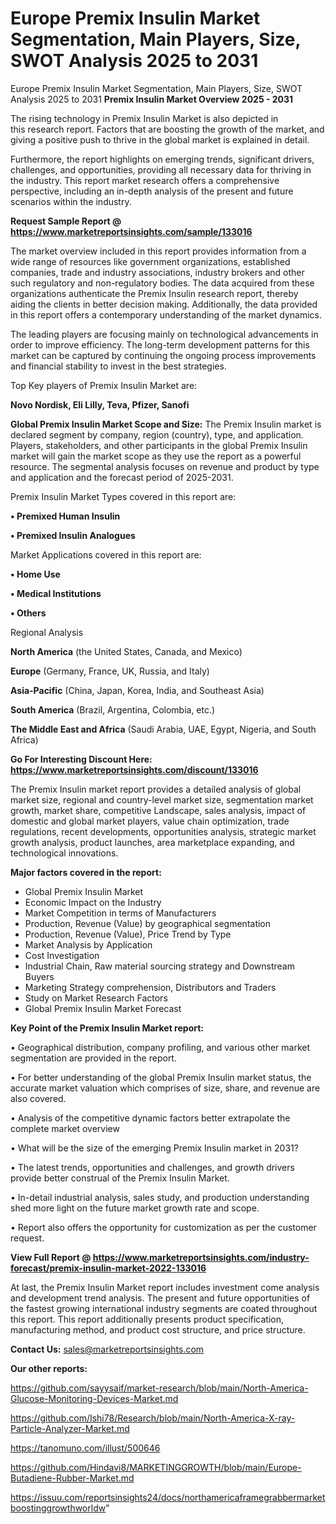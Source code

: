 # Europe Premix Insulin Market Segmentation, Main Players, Size, SWOT Analysis 2025 to 2031
Europe Premix Insulin Market Segmentation, Main Players, Size, SWOT Analysis 2025 to 2031
<Strong> Premix Insulin Market Overview 2025 - 2031</strong>

The rising technology in Premix Insulin Market is also depicted in this research report. Factors that are boosting the growth of the market, and giving a positive push to thrive in the global market is explained in detail.

Furthermore, the report highlights on emerging trends, significant drivers, challenges, and opportunities, providing all necessary data for thriving in the industry. This report market research offers a comprehensive perspective, including an in-depth analysis of the present and future scenarios within the industry.

<strong>Request Sample Report @ <a href=https://www.marketreportsinsights.com/sample/133016>https://www.marketreportsinsights.com/sample/133016</a></strong>

The market overview included in this report provides information from a wide range of resources like government organizations, established companies, trade and industry associations, industry brokers and other such regulatory and non-regulatory bodies. The data acquired from these organizations authenticate the Premix Insulin research report, thereby aiding the clients in better decision making. Additionally, the data provided in this report offers a contemporary understanding of the market dynamics.

The leading players are focusing mainly on technological advancements in order to improve efficiency. The long-term development patterns for this market can be captured by continuing the ongoing process improvements and financial stability to invest in the best strategies.

Top Key players of Premix Insulin Market are:

<strong>Novo Nordisk, Eli Lilly, Teva, Pfizer, Sanofi</strong>

<strong><b>Global Premix Insulin Market Scope and Size:</b></strong>
The Premix Insulin market is declared segment by company, region (country), type, and application. Players, stakeholders, and other participants in the global Premix Insulin market will gain the market scope as they use the report as a powerful resource. The segmental analysis focuses on revenue and product by type and application and the forecast period of 2025-2031.

Premix Insulin Market Types covered in this report are:

<strong>• Premixed Human Insulin

• Premixed Insulin Analogues</strong>

Market Applications covered in this report are:

<strong>• Home Use

• Medical Institutions

• Others</strong> 

Regional Analysis

<strong>North America</strong> (the United States, Canada, and Mexico)

<strong>Europe</strong> (Germany, France, UK, Russia, and Italy)

<strong>Asia-Pacific</strong> (China, Japan, Korea, India, and Southeast Asia)

<strong>South America</strong> (Brazil, Argentina, Colombia, etc.)

<strong>The Middle East and Africa</strong> (Saudi Arabia, UAE, Egypt, Nigeria, and South Africa)

<strong>Go For Interesting Discount Here: <a href=https://www.marketreportsinsights.com/discount/133016>https://www.marketreportsinsights.com/discount/133016</a></strong>

The Premix Insulin market report provides a detailed analysis of global market size, regional and country-level market size, segmentation market growth, market share, competitive Landscape, sales analysis, impact of domestic and global market players, value chain optimization, trade regulations, recent developments, opportunities analysis, strategic market growth analysis, product launches, area marketplace expanding, and technological innovations.

<strong><b>Major factors covered in the report:</b></strong>
<ul>
  <li>Global Premix Insulin Market </li>
  <li>Economic Impact on the Industry</li>
  <li>Market Competition in terms of Manufacturers</li>
  <li>Production, Revenue (Value) by geographical segmentation</li>
  <li>Production, Revenue (Value), Price Trend by Type</li>
  <li>Market Analysis by Application</li>
  <li>Cost Investigation</li>
  <li>Industrial Chain, Raw material sourcing strategy and Downstream Buyers</li>
  <li>Marketing Strategy comprehension, Distributors and Traders</li>
  <li>Study on Market Research Factors</li>
  <li>Global Premix Insulin Market Forecast</li>
</ul>

<strong><b>Key Point of the Premix Insulin Market report:</b></strong>

• Geographical distribution, company profiling, and various other market segmentation are provided in the report.

• For better understanding of the global Premix Insulin market status, the accurate market valuation which comprises of size, share, and revenue are also covered.

• Analysis of the competitive dynamic factors better extrapolate the complete market overview

• What will be the size of the emerging Premix Insulin market in 2031?

• The latest trends, opportunities and challenges, and growth drivers provide better construal of the Premix Insulin Market.

• In-detail industrial analysis, sales study, and production understanding shed more light on the future market growth rate and scope.

• Report also offers the opportunity for customization as per the customer request.

<strong><b>View Full Report @ <a href=https://www.marketreportsinsights.com/industry-forecast/premix-insulin-market-2022-133016>https://www.marketreportsinsights.com/industry-forecast/premix-insulin-market-2022-133016</a></b></strong>


At last, the Premix Insulin Market report includes investment come analysis and development trend analysis. The present and future opportunities of the fastest growing international industry segments are coated throughout this report. This report additionally presents product specification, manufacturing method, and product cost structure, and price structure.

<strong>Contact Us:</strong>
sales@marketreportsinsights.com

<strong>Our other reports:</strong>

<a href=https://github.com/sayysaif/market-research/blob/main/North-America-Glucose-Monitoring-Devices-Market.md>https://github.com/sayysaif/market-research/blob/main/North-America-Glucose-Monitoring-Devices-Market.md</a>

<a href=https://github.com/Ishi78/Research/blob/main/North-America-X-ray-Particle-Analyzer-Market.md>https://github.com/Ishi78/Research/blob/main/North-America-X-ray-Particle-Analyzer-Market.md</a>

<a href=https://tanomuno.com/illust/500646>https://tanomuno.com/illust/500646</a>

<a href=https://github.com/Hindavi8/MARKETINGGROWTH/blob/main/Europe-Butadiene-Rubber-Market.md>https://github.com/Hindavi8/MARKETINGGROWTH/blob/main/Europe-Butadiene-Rubber-Market.md</a>

<a href=https://issuu.com/reportsinsights24/docs/northamericaframegrabbermarketboostinggrowthworldw>https://issuu.com/reportsinsights24/docs/northamericaframegrabbermarketboostinggrowthworldw</a>"
